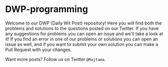 # DWP-programming
Welcome to our DWP (Daily Wit Post) repository! Here you will find both the problems and solutions to the questions posted on our Twitter. If you have any suggestions for problems you can open an issue and we'll take a look at it! If you find an error in one of our problems or solutions you can open an issue as well, and if you want to submit your own solution you can make a Pull Request with your changes.

Want more posts? Follow us on Twitter `@Majtama`. 
